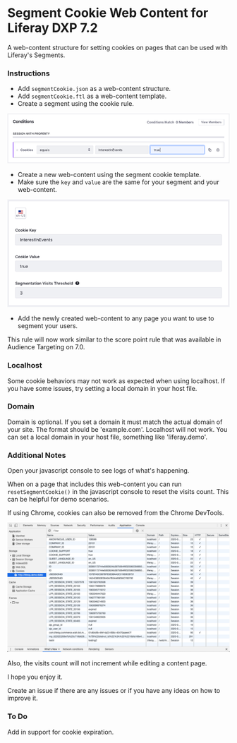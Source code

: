 # Segment Cookie Web Content for Liferay DXP 7.2

A web-content structure for setting cookies on pages that can be used with Liferay's Segments.

### Instructions

- Add `segmentCookie.json` as a web-content structure.
- Add `segmentCookie.ftl` as a web-content template.
- Create a segment using the cookie rule.

![web-content](/segment.png)

- Create a new web-content using the segment cookie template.
- Make sure the `key` and `value` are the same for your segment and your web-content.

![web-content](/web-content.png)

- Add the newly created web-content to any page you want to use to segment your users. 


This rule will now work similar to the score point rule that was available in Audience Targeting on 7.0. 

### Localhost

Some cookie behaviors may not work as expected when using localhost. If you have some issues, try setting a local domain in your host file. 

### Domain

Domain is optional. If you set a domain it must match the actual domain of your site. The format should be 'example.com'. Localhost will not work. You can set a local domain in your host file, something like 'liferay.demo'.

### Additional Notes

Open your javascript console to see logs of what's happening.

When on a page that includes this web-content you can run `resetSegmentCookie()` in the javascript console to reset the visits count. This can be helpful for demo scenarios. 

If using Chrome, cookies can also be removed from the Chrome DevTools.

![web-content](/chromeDevTools.png)

Also, the visits count will not increment while editing a content page. 

I hope you enjoy it. 

Create an issue if there are any issues or if you have any ideas on how to improve it.

### To Do

Add in support for cookie expiration.